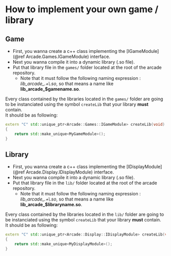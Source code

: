 # How to implement your own game / library

## Game

- First, you wanna create a c++ class implementing the [IGameModule](@ref Arcade.Games.IGameModule) interface.
- Next you wanna compile it into a dynamic library (.so file).
- Put that library file in the `games/` folder located at the root of the arcade repository.
  - Note that it must follow the following naming expression : *lib_arcade_.+\\.so*, so that means a name like **lib_arcade_$gamename.so**.

Every class contained by the libraries located in the `games/` folder are going to be instanciated using the symbol `createLib` that your library **must** contain.  
It should be as following:  
  
```cpp
extern "C" std::unique_ptr<Arcade::Games::IGameModule> createLib(void)
{
    return std::make_unique<MyGameModule>();
}
```

## Library

- First, you wanna create a c++ class implementing the [IDisplayModule](@ref Arcade.Display.IDisplayModule) interface.
- Next you wanna compile it into a dynamic library (.so file).
- Put that library file in the `lib/` folder located at the root of the arcade repository.
  - Note that it must follow the following naming expression : *lib_arcade_.+\\.so*, so that means a name like **lib_arcade_$libraryname.so**.

Every class contained by the libraries located in the `lib/` folder are going to be instanciated using the symbol `createLib` that your library **must** contain.  
It should be as following:  
  
```cpp
extern "C" std::unique_ptr<Arcade::Display::IDisplayModule> createLib(void)
{
    return std::make_unique<MyDisplayModule>();
}
```
